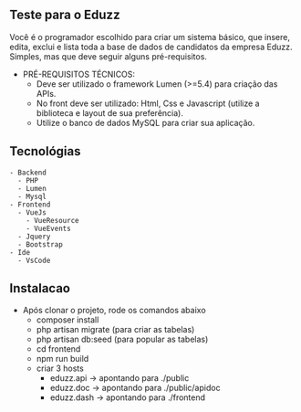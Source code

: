 ## Teste para o Eduzz
  Você é o programador escolhido para criar um sistema básico, que insere, edita, exclui e lista toda a base de dados de candidatos da empresa Eduzz. Simples, mas que deve seguir alguns pré-requisitos.
  
  - PRÉ-REQUISITOS TÉCNICOS: 
    - Deve ser utilizado o framework Lumen (>=5.4) para criação das APIs. 
    - No front deve ser utilizado: Html, Css e Javascript (utilize a biblioteca e layout de sua preferência). 
    - Utilize o banco de dados MySQL para criar sua aplicação.

## Tecnológias
    - Backend
      - PHP
      - Lumen
      - Mysql
    - Frontend
      - VueJs
        - VueResource
        - VueEvents
      - Jquery
      - Bootstrap
    - Ide
      - VsCode

## Instalacao
  - Após clonar o projeto, rode os comandos abaixo
    - composer install
    - php artisan migrate (para criar as tabelas)
    - php artisan db:seed (para popular as tabelas)
    - cd frontend
    - npm run build
    - criar 3 hosts
      - eduzz.api -> apontando para ./public 
      - eduzz.doc -> apontando para ./public/apidoc
      - eduzz.dash -> apontando para ./frontend
